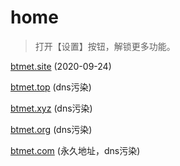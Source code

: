 # home

> 打开【设置】按钮，解锁更多功能。

[btmet.site](http://www.btmet.site)  (2020-09-24)

[btmet.top](https://www.btmet.top)  (dns污染)

[btmet.xyz](https://btmet.xyz)  (dns污染)

[btmet.org](https://btmet.org)  (dns污染)

[btmet.com](https://btmet.com)  (永久地址，dns污染)

